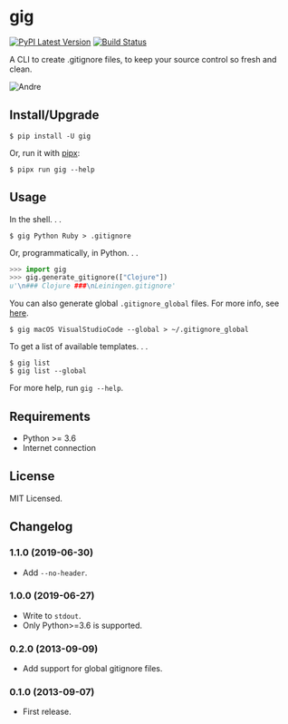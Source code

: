# gig

[![PyPI Latest Version](https://badgen.net/pypi/v/gig)](https://pypi.org/project/gig/)
[![Build Status](https://dev.azure.com/sloria1/sloria/_apis/build/status/sloria.gig?branchName=master)](https://dev.azure.com/sloria1/sloria/_build/latest?definitionId=2&branchName=master)

A CLI to create .gitignore files, to keep your source control so fresh and clean.

![Andre](https://upload.wikimedia.org/wikipedia/commons/d/d8/Andr%C3%A93000.jpg)

## Install/Upgrade

```
$ pip install -U gig
```

Or, run it with [pipx](https://github.com/pipxproject/pipx):

```
$ pipx run gig --help
```

## Usage

In the shell. . .

```
$ gig Python Ruby > .gitignore
```

Or, programmatically, in Python. . .

```python
>>> import gig
>>> gig.generate_gitignore(["Clojure"])
u'\n### Clojure ###\nLeiningen.gitignore'
```

You can also generate global `.gitignore_global` files. For more info, see [here](https://help.github.com/en/articles/ignoring-files#create-a-global-gitignore).

```
$ gig macOS VisualStudioCode --global > ~/.gitignore_global
```

To get a list of available templates. . .

```
$ gig list
$ gig list --global
```

For more help, run `gig --help`.

## Requirements

- Python >= 3.6
- Internet connection

## License

MIT Licensed.

## Changelog

### 1.1.0 (2019-06-30)

- Add `--no-header`.

### 1.0.0 (2019-06-27)

- Write to `stdout`.
- Only Python>=3.6 is supported.

### 0.2.0 (2013-09-09)

- Add support for global gitignore files.

### 0.1.0 (2013-09-07)

- First release.
